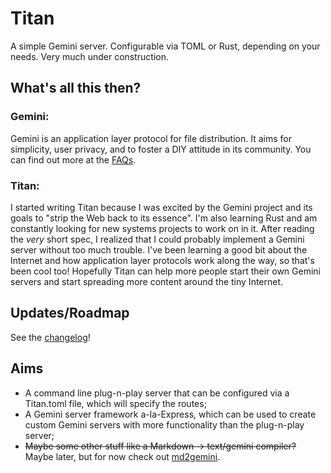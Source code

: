 # Titan
A simple Gemini server. Configurable via TOML or Rust, depending on your needs. Very much under construction.

## What's all this then?

### Gemini:

Gemini is an application layer protocol for file distribution. It aims for simplicity, user privacy, and to foster a DIY attitude in its community. You can find out more at the [FAQs](https://gemini.circumlunar.space/docs/faq.html).

### Titan:
I started writing Titan because I was excited by the Gemini project and its goals to "strip the Web back to its essence". I'm also learning Rust and am constantly looking for new systems projects to work on in it. After reading the *very* short spec, I realized that I could probably implement a Gemini server without too much trouble. I've been learning a good bit about the Internet and how application layer protocols work along the way, so that's been cool too! Hopefully Titan can help more people start their own Gemini servers and start spreading more content around the tiny Internet.

## Updates/Roadmap
See the [changelog](/CHANGELOG.md)!

## Aims
- A command line plug-n-play server that can be configured via a Titan.toml file, which will specify the routes;
- A Gemini server framework a-la-Express, which can be used to create custom Gemini servers with more functionality than the plug-n-play server;
- ~~Maybe some other stuff like a Markdown -> text/gemini compiler?~~ Maybe later, but for now check out [md2gemini](https://github.com/makeworld-the-better-one/md2gemini). 